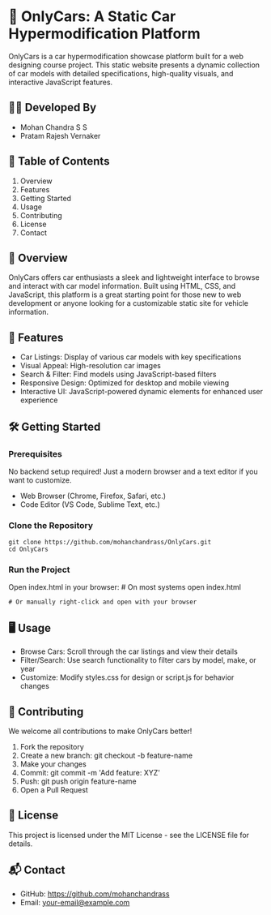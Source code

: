 
🚗 OnlyCars: A Static Car Hypermodification Platform
===================================================

OnlyCars is a car hypermodification showcase platform built for a web designing course project. This static website presents a dynamic collection of car models with detailed specifications, high-quality visuals, and interactive JavaScript features.

👨‍💻 Developed By
------------------
- Mohan Chandra S S
- Pratam Rajesh Vernaker

📌 Table of Contents
--------------------
1. Overview
2. Features
3. Getting Started
4. Usage
5. Contributing
6. License
7. Contact

🏁 Overview
-----------
OnlyCars offers car enthusiasts a sleek and lightweight interface to browse and interact with car model information. Built using HTML, CSS, and JavaScript, this platform is a great starting point for those new to web development or anyone looking for a customizable static site for vehicle information.

🚀 Features
-----------
- Car Listings: Display of various car models with key specifications
- Visual Appeal: High-resolution car images
- Search & Filter: Find models using JavaScript-based filters
- Responsive Design: Optimized for desktop and mobile viewing
- Interactive UI: JavaScript-powered dynamic elements for enhanced user experience

🛠️ Getting Started
-------------------
### Prerequisites
No backend setup required! Just a modern browser and a text editor if you want to customize.
- Web Browser (Chrome, Firefox, Safari, etc.)
- Code Editor (VS Code, Sublime Text, etc.)

### Clone the Repository
    git clone https://github.com/mohanchandrass/OnlyCars.git
    cd OnlyCars

### Run the Project
Open index.html in your browser:
    # On most systems
    open index.html

    # Or manually right-click and open with your browser

🖥️ Usage
---------
- Browse Cars: Scroll through the car listings and view their details
- Filter/Search: Use search functionality to filter cars by model, make, or year
- Customize: Modify styles.css for design or script.js for behavior changes

🤝 Contributing
----------------
We welcome all contributions to make OnlyCars better!

1. Fork the repository
2. Create a new branch: git checkout -b feature-name
3. Make your changes
4. Commit: git commit -m 'Add feature: XYZ'
5. Push: git push origin feature-name
6. Open a Pull Request

📄 License
-----------
This project is licensed under the MIT License - see the LICENSE file for details.

📬 Contact
-----------
- GitHub: https://github.com/mohanchandrass
- Email: your-email@example.com
